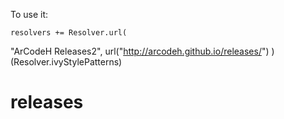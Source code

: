 To use it:

    resolvers += Resolver.url(
  "ArCodeH Releases2",
  url("http://arcodeh.github.io/releases/")
)(Resolver.ivyStylePatterns)




releases
========
